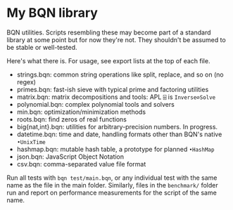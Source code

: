 # My BQN library

BQN utilities. Scripts resembling these may become part of a standard library at some point but for now they're not. They shouldn't be assumed to be stable or well-tested.

Here's what there is. For usage, see export lists at the top of each file.

- strings.bqn: common string operations like split, replace, and so on (no regex)
- primes.bqn: fast-ish sieve with typical prime and factoring utilities
- matrix.bqn: matrix decompositions and tools: APL `⌹` is `Inverse⊘Solve`
- polynomial.bqn: complex polynomial tools and solvers
- min.bqn: optimization/minimization methods
- roots.bqn: find zeros of real functions
- big{nat,int}.bqn: utilities for arbitrary-precision numbers. In progress.
- datetime.bqn: time and date, handling formats other than BQN's native `•UnixTime`
- hashmap.bqn: mutable hash table, a prototype for planned `•HashMap`
- json.bqn: JavaScript Object Notation
- csv.bqn: comma-separated value file format

Run all tests with `bqn test/main.bqn`, or any individual test with the same name as the file in the main folder. Similarly, files in the `benchmark/` folder run and report on performance measurements for the script of the same name.

